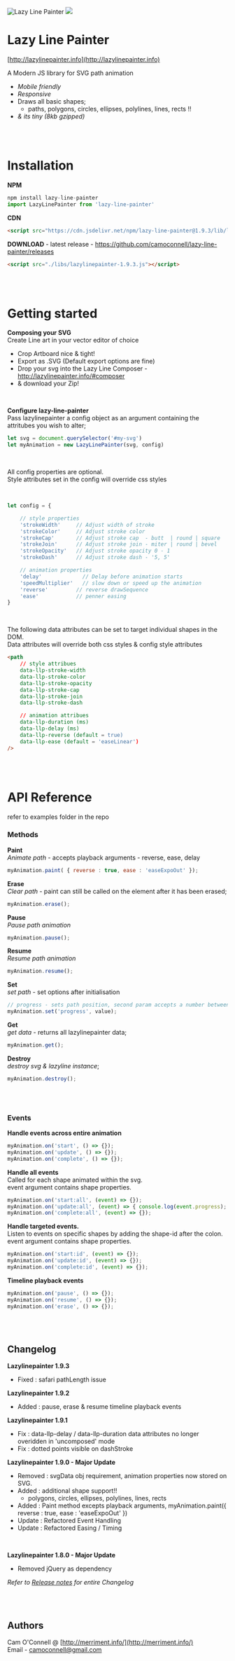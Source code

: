![Lazy Line Painter](http://lazylinepainter.info/banner.png)
[![](https://data.jsdelivr.com/v1/package/npm/lazy-line-painter/badge)](https://www.jsdelivr.com/package/npm/lazy-line-painter)

Lazy Line Painter
=================
[http://lazylinepainter.info](http://lazylinepainter.info)

A Modern JS library for SVG path animation
- *Mobile friendly*
- *Responsive*
- Draws all basic shapes;
  - paths, polygons, circles, ellipses, polylines, lines, rects !!
- *& its tiny (8kb gzipped)*

<br><br>

# Installation
**NPM** <br>
```js
npm install lazy-line-painter
import LazyLinePainter from 'lazy-line-painter'
```

**CDN** <br>
```html
<script src="https://cdn.jsdelivr.net/npm/lazy-line-painter@1.9.3/lib/lazy-line-painter-1.9.3.min.js"></script>
```

**DOWNLOAD** - latest release - https://github.com/camoconnell/lazy-line-painter/releases <br>
```html
<script src="./libs/lazylinepainter-1.9.3.js"></script>
```
<br><br>

# Getting started


**Composing your SVG** <br>
Create Line art in your vector editor of choice
- Crop Artboard nice & tight!
- Export as .SVG (Default export options are fine)
- Drop your svg into the Lazy Line Composer - http://lazylinepainter.info/#composer
- & download your Zip!

<br>

**Configure lazy-line-painter** <br>
Pass lazylinepainter a config object as an argument containing the attritubes you wish to alter;

```js
let svg = document.querySelector('#my-svg') 
let myAnimation = new LazyLinePainter(svg, config)
```
<br>

All config properties are optional. <br>
Style attributes set in the config will override css styles

<br>

```js
let config = {

	// style properties
	'strokeWidth'     // Adjust width of stroke
	'strokeColor'     // Adjust stroke color
	'strokeCap'       // Adjust stroke cap  - butt  | round | square
	'strokeJoin'      // Adjust stroke join - miter | round | bevel
	'strokeOpacity'   // Adjust stroke opacity 0 - 1
	'strokeDash'      // Adjust stroke dash - '5, 5'

	// animation properties
	'delay'          	// Delay before animation starts
	'speedMultiplier'	// slow down or speed up the animation
	'reverse'         // reverse drawSequence
	'ease'            // penner easing
}
```

<br>

The following data attributes can be set to target individual shapes in the DOM. <br>
Data attributes will override both css styles & config style attributes

```html
<path
	// style attribues
	data-llp-stroke-width
	data-llp-stroke-color
	data-llp-stroke-opacity
	data-llp-stroke-cap
	data-llp-stroke-join 
	data-llp-stroke-dash

	// animation attribues
	data-llp-duration (ms)
	data-llp-delay (ms)
	data-llp-reverse (default = true)
	data-llp-ease (default = 'easeLinear')
/>
```
<br><br>
# API Reference
refer to examples folder in the repo
<br>
### Methods

**Paint**<br>
*Animate path* - accepts playback arguments - reverse, ease, delay
```js
myAnimation.paint( { reverse : true, ease : 'easeExpoOut' });
```

**Erase**<br>
*Clear path* - paint can still be called on the element after it has been erased;
```js
myAnimation.erase();
```

**Pause**<br>
*Pause path animation*
```js
myAnimation.pause();
```

**Resume**<br>
*Resume path animation*
```js
myAnimation.resume();
```

**Set**<br>
*set path* - set options after initialisation 
```js
// progress - sets path position, second param accepts a number between 0 - 1
myAnimation.set('progress', value);
```

**Get**<br>
*get data* - returns all lazylinepainter data;
```js
myAnimation.get();
```

**Destroy**<br>
*destroy svg & lazyline instance*;
```js
myAnimation.destroy();
```
<br><br>
### Events

**Handle events across entire animation**
```js
myAnimation.on('start', () => {});
myAnimation.on('update', () => {});
myAnimation.on('complete', () => {});
```

**Handle all events** <br>
Called for each shape animated within the svg.<br>
event argument contains shape properties.
```js
myAnimation.on('start:all', (event) => {});
myAnimation.on('update:all', (event) => { console.log(event.progress); // [0-1] });
myAnimation.on('complete:all', (event) => {});
```

**Handle targeted events.**<br>
Listen to events on specific shapes by adding the shape-id after the colon.<br>
event argument contains shape properties.
```js
myAnimation.on('start:id', (event) => {});
myAnimation.on('update:id', (event) => {});
myAnimation.on('complete:id', (event) => {});
```

**Timeline playback events**<br>
```js
myAnimation.on('pause', () => {});
myAnimation.on('resume', () => {});
myAnimation.on('erase', () => {});

```
<br><br>
## Changelog

**Lazylinepainter 1.9.3**
- Fixed : safari pathLength issue

**Lazylinepainter 1.9.2**
- Added : pause, erase & resume timeline playback events

**Lazylinepainter 1.9.1**
- Fix : data-llp-delay / data-llp-duration data attributes no longer overidden in 'uncomposed' mode
- Fix : dotted points visible on dashStroke 

**Lazylinepainter 1.9.0 - Major Update**
- Removed : svgData obj requirement, animation properties now stored on SVG.
- Added : additional shape support!! 
  - polygons, circles, ellipses, polylines, lines, rects
- Added : Paint method excepts playback arguments, myAnimation.paint({ reverse : true, ease : 'easeExpoOut' })
- Update : Refactored Event Handling
- Update : Refactored Easing / Timing

<br>

**Lazylinepainter 1.8.0 - Major Update**
- Removed jQuery as dependency


*Refer to [Release notes](https://github.com/camoconnell/lazy-line-painter/releases) for entire Changelog*

<br><br>

## Authors
Cam O'Connell @ [http://merriment.info/](http://merriment.info/) <br>
Email - camoconnell@gmail.com